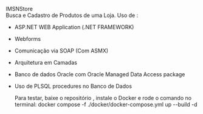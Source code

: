 IMSNStore<br />
Busca e Cadastro de Produtos de uma Loja.
Uso de :
- ASP.NET WEB Application (.NET FRAMEWORK) 
- Webforms
- Comunicação via SOAP (Com ASMX)
- Arquitetura em Camadas
- Banco de dados Oracle com Oracle Managed Data Access package
- Uso de PLSQL procedures no Banco de Dados

  Para testar, baixe o repositório , instale o Docker e rode o comando no terminal:
  docker compose -f ./docker/docker-compose.yml up --build -d
